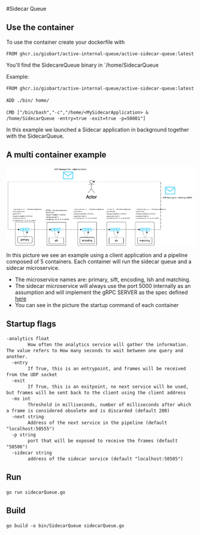 #Sidecar Queue 

## Use the container

To use the container create your dockerfile with 

```
FROM ghcr.io/giobart/active-internal-queue/active-sidecar-queue:latest
```

You'll find the SidecareQueue binary in `/home/SidecarQueue

Example:
```
FROM ghcr.io/giobart/active-internal-queue/active-sidecar-queue:latest

ADD ./bin/ home/

CMD ["/bin/bash","-c","/home/<MySidecarApplication> & /home/SidecarQueue -entry=true -exit=true -p=50001"]
```

In this example we launched a Sidecar application in background together with the SidecarQueue. 

## A multi container example

![pipeline](img/sidecarQueueExample.png)

In this picture we see an example using a client application and a pipeline composed of 5 containers. Each container will run the sidecar queue and a sidecar microservice.

* The microservice names are: primary, sift, encoding, lsh and matching.
* The sidecar microservice will always use the port 5000 internally as an assumption and will implement the gRPC SERVER as the spec defined [here](https://github.com/giobart/Active-Internal-Queue/tree/main/pkg/gRPCspec)
* You can see in the picture the startup command of each container 

## Startup flags

```
-analytics float
        How often the analytics service will gather the information. The value refers to How many seconds to wait between one query and another. 
  -entry
        If True, this is an entrypoint, and frames will be received from the UDP socket
  -exit
        If True, this is an exitpoint, no next service will be used, but frames will be sent back to the client using the client address
  -ms int
        Threshold in milliseconds, number of milliseconds after which a frame is considered obsolete and is discarded (default 200)
  -next string
        Address of the next service in the pipeline (default "localhost:50555")
  -p string
        port that will be exposed to receive the frames (default "50506")
  -sidecar string
        address of the sidecar service (default "localhost:50505")

```

## Run

`go run sidecarQueue.go`

## Build

`go build -o bin/SidecarQueue sidecarQueue.go`


